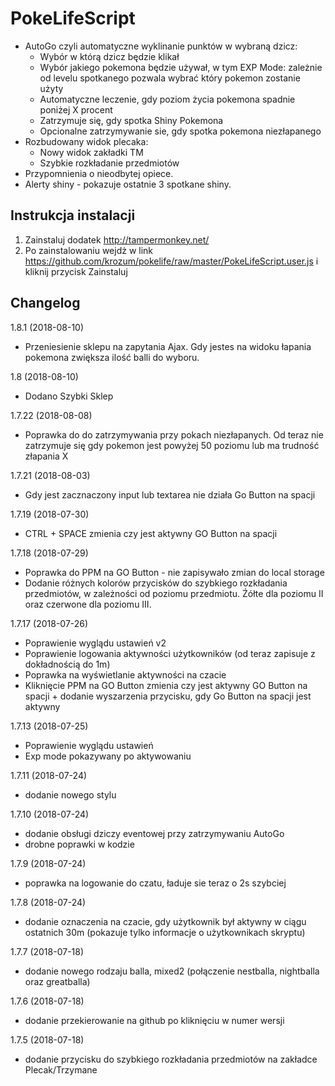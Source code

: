 # PokeLifeScript

* AutoGo czyli automatyczne wyklinanie punktów w wybraną dzicz:
  - Wybór w którą dzicz będzie klikał
  - Wybór jakiego pokemona będzie używał, w tym EXP Mode:  zależnie od levelu spotkanego pozwala wybrać który pokemon zostanie użyty
  - Automatyczne leczenie, gdy poziom życia pokemona spadnie poniżej X procent
  - Zatrzymuje się, gdy spotka Shiny Pokemona
  - Opcionalne zatrzymywanie sie, gdy spotka pokemona niezłapanego
* Rozbudowany widok plecaka:
  - Nowy widok zakładki TM
  - Szybkie rozkładanie przedmiotów
* Przypomnienia o nieodbytej opiece.
* Alerty shiny - pokazuje ostatnie 3 spotkane shiny.

Instrukcja instalacji
---------

1. Zainstaluj dodatek http://tampermonkey.net/
2. Po zainstalowaniu wejdż w link https://github.com/krozum/pokelife/raw/master/PokeLifeScript.user.js i kliknij przycisk Zainstaluj


Changelog
---------
1.8.1 (2018-08-10)
* Przeniesienie sklepu na zapytania Ajax. Gdy jestes na widoku łapania pokemona zwiększa ilość balli do wyboru.

1.8 (2018-08-10)
* Dodano Szybki Sklep

1.7.22 (2018-08-08)
* Poprawka do do zatrzymywania przy pokach niezłapanych. Od teraz nie zatrzymuje się gdy pokemon jest powyżej 50 poziomu lub ma trudność złapania X

1.7.21 (2018-08-03)
* Gdy jest zacznaczony input lub textarea nie działa Go Button na spacji

1.7.19 (2018-07-30)
* CTRL + SPACE zmienia czy jest aktywny GO Button na spacji

1.7.18 (2018-07-29)
* Poprawka do PPM na GO Button - nie zapisywało zmian do local storage
* Dodanie różnych kolorów przycisków do szybkiego rozkładania przedmiotów, w zależności od poziomu przedmiotu. Źółte dla poziomu II oraz czerwone dla poziomu III.

1.7.17 (2018-07-26)
* Poprawienie wyglądu ustawień v2
* Poprawienie logowania aktywności użytkowników (od teraz zapisuje z dokładnością do 1m)
* Poprawka na wyświetlanie aktywności na czacie
* Kliknięcie PPM na GO Button zmienia czy jest aktywny GO Button na spacji + dodanie wyszarzenia przycisku, gdy Go Button na spacji jest aktywny

1.7.13 (2018-07-25)
* Poprawienie wyglądu ustawień
* Exp mode pokazywany po aktywowaniu

1.7.11 (2018-07-24)
* dodanie nowego stylu

1.7.10 (2018-07-24)
* dodanie obsługi dziczy eventowej przy zatrzymywaniu AutoGo
* drobne poprawki w kodzie

1.7.9 (2018-07-24)
* poprawka na logowanie do czatu, ładuje sie teraz o 2s szybciej

1.7.8 (2018-07-24)
* dodanie oznaczenia na czacie, gdy użytkownik był aktywny w ciągu ostatnich 30m (pokazuje tylko informacje o użytkownikach skryptu)

1.7.7 (2018-07-18)
* dodanie nowego rodzaju balla, mixed2 (połączenie nestballa, nightballa oraz greatballa)

1.7.6 (2018-07-18)
* dodanie przekierowanie na github po kliknięciu w numer wersji

1.7.5 (2018-07-18)
* dodanie przycisku do szybkiego rozkładania przedmiotów na zakładce Plecak/Trzymane
